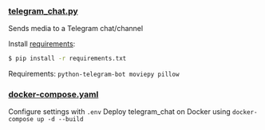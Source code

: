### [telegram_chat.py](./telegram_chat.py)
Sends media to a Telegram chat/channel

Install [requirements](./requirements.txt):

```bash
$ pip install -r requirements.txt
```

Requirements: `python-telegram-bot moviepy pillow`

### [docker-compose.yaml](./docker-compose.yaml)
Configure settings with `.env`
Deploy telegram_chat on Docker using `docker-compose up -d --build`
